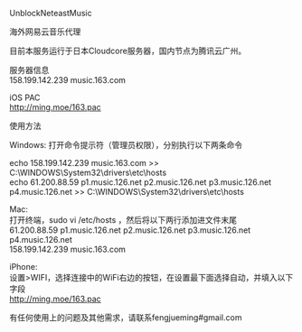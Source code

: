 UnblockNeteastMusic

海外网易云音乐代理

目前本服务运行于日本Cloudcore服务器，国内节点为腾讯云广州。

服务器信息</br>
158.199.142.239 music.163.com

iOS PAC</br>
http://ming.moe/163.pac

使用方法

Windows:
打开命令提示符（管理员权限），分别执行以下两条命令

echo 158.199.142.239 music.163.com >> C:\WINDOWS\System32\drivers\etc\hosts</br>
echo 61.200.88.59 p1.music.126.net p2.music.126.net p3.music.126.net p4.music.126.net >> C:\WINDOWS\System32\drivers\etc\hosts

Mac:</br>
打开终端，sudo vi /etc/hosts ，然后将以下两行添加进文件末尾</br>
61.200.88.59 p1.music.126.net p2.music.126.net p3.music.126.net p4.music.126.net</br>
158.199.142.239 music.163.com

iPhone:</br>
设置>WIFI，选择连接中的WiFi右边的按钮，在设置最下面选择自动，并填入以下字段</br>
http://ming.moe/163.pac

有任何使用上的问题及其他需求，请联系fengjueming#gmail.com
